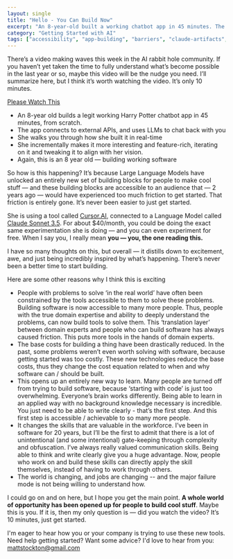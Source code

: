 ```yaml
---
layout: single
title: "Hello - You Can Build Now"
excerpt: "An 8-year-old built a working chatbot app in 45 minutes. The barriers to building with AI are gone — if you can write clearly, you can create software. The only real challenge left is getting started. Watch the video, try it yourself, and see what's possible."
category: "Getting Started with AI"
tags: ["accessibility", "app-building", "barriers", "claude-artifacts", "creativity"]
---
```


There’s a video making waves this week in the AI rabbit hole community. If you haven’t yet taken the time to fully understand what’s become possible in the last year or so, maybe this video will be the nudge you need. I’ll summarize here, but I think it’s worth watching the video. It’s only 10 minutes.

[Please Watch This](https://x.com/rickyrobinett/status/1825581674870055189)

- An 8-year old builds a legit working Harry Potter chatbot app in 45 minutes, from scratch.
- The app connects to external APIs, and uses LLMs to chat back with you
- She walks you through how she built it in real-time
- She incrementally makes it more interesting and feature-rich, iterating on it and tweaking it to align with her vision.
- Again, this is an 8 year old — building working software

So how is this happening? It’s because Large Language Models have unlocked an entirely new set of building blocks for people to make cool stuff — and these building blocks are accessible to an audience that — 2 years ago — would have experienced too much friction to get started. That friction is entirely gone. It’s never been easier to just get started.

She is using a tool called [Cursor.AI](https://www.cursor.com/), connected to a Language Model called [Claude Sonnet 3.5](https://www.anthropic.com/news/claude-3-5-sonnet). For about $40/month, you could be doing the exact same experimentation she is doing — and you can even experiment for free. When I say you, I really mean **you — you, the one reading this.**

I have so many thoughts on this, but overall — it distills down to excitement, awe, and just being incredibly inspired by what’s happening. There’s never been a better time to start building. 

Here are some other reasons why I think this is exciting

- People with problems to solve ‘in the real world’ have often been constrained by the tools accessible to them to solve these problems. Building software is now accessible to many more people. Thus, people with the true domain expertise and ability to deeply understand the problems, can now build tools to solve them. This ‘translation layer’ between domain experts and people who can build software has always caused friction. This puts more tools in the hands of domain experts.
- The base costs for building a thing have been drastically reduced. In the past, some problems weren’t even worth solving with software, because getting started was too costly. These new technologies reduce the base costs, thus they change the cost equation related to when and why software can / should be built.
- This opens up an entirely new way to learn. Many people are turned off from trying to build software, because ‘starting with code’ is just too overwhelming. Everyone’s brain works differently. Being able to learn in an applied way with no background knowledge necessary is incredible. You just need to be able to write clearly - that’s the first step. And this first step is accessible / achievable to so many more people.
- It changes the skills that are valuable in the workforce. I’ve been in software for 20 years, but I’ll be the first to admit that there is a lot of unintentional (and some intentional) gate-keeping through complexity and obfuscation. I’ve always really valued communication skills. Being able to think and write clearly give you a huge advantage. Now, people who work on and build these skills can directly apply the skill themselves, instead of having to work through others.
- The world is changing, and jobs are changing -- and the major failure mode is not being willing to understand how. 

I could go on and on here, but I hope you get the main point. **A whole world of opportunity has been opened up for people to build cool stuff**. Maybe this is you. If it is, then my only question is — did you watch the video? It’s 10 minutes, just get started.

I'm eager to hear how you or your company is trying to use these new tools. Need help getting started? Want some advice? I'd love to hear from you: mattstockton@gmail.com